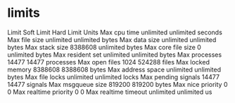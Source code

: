 # limits

 Limit Soft Limit Hard Limit Units Max cpu time unlimited unlimited seconds Max file size unlimited unlimited bytes Max data size unlimited unlimited bytes Max stack size 8388608 unlimited bytes Max core file size 0 unlimited bytes Max resident set unlimited unlimited bytes Max processes 14477 14477 processes Max open files 1024 524288 files Max locked memory 8388608 8388608 bytes Max address space unlimited unlimited bytes Max file locks unlimited unlimited locks Max pending signals 14477 14477 signals Max msgqueue size 819200 819200 bytes Max nice priority 0 0 Max realtime priority 0 0 Max realtime timeout unlimited unlimited us
